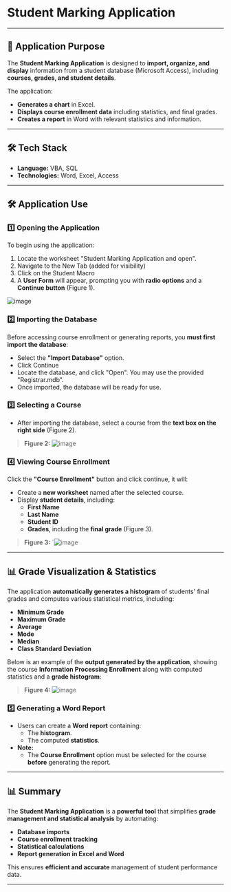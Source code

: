 # **Student Marking Application**

---

## **📌 Application Purpose**
The **Student Marking Application** is designed to **import, organize, and display** information from a student database (Microsoft Access), including **courses, grades, and student details**.  

The application:
- **Generates a chart** in Excel.
- **Displays course enrollment data** including statistics, and final grades. 
- **Creates a report** in Word with relevant statistics and information.

---

## 🛠️ Tech Stack
- **Language:** VBA, SQL
- **Technologies:** Word, Excel, Access

---

## **🛠️ Application Use**
### **1️⃣ Opening the Application**
To begin using the application:
1. Locate the worksheet "Student Marking Application and open".
2. Navigate to the New Tab (added for visibility)
3. Click on the Student Macro
4. A **User Form** will appear, prompting you with **radio options** and a **Continue button** (Figure 1).

![image](https://github.com/user-attachments/assets/31261a69-b013-4dae-8da0-9a240dae6b6a)


### **2️⃣ Importing the Database**
Before accessing course enrollment or generating reports, you **must first import the database**:
- Select the **"Import Database"** option.
- Click Continue
- Locate the database, and click "Open". You may use the provided "Registrar.mdb".
- Once imported, the database will be ready for use.

### **3️⃣ Selecting a Course**
- After importing the database, select a course from the **text box on the right side** (Figure 2).

> **Figure 2:** ![image](https://github.com/user-attachments/assets/5271bc68-b370-493b-888d-548ab5da1a99)


### **4️⃣ Viewing Course Enrollment**
Click the **"Course Enrollment"** button and click continue, it will:
- Create a **new worksheet** named after the selected course.
- Display **student details**, including:
  - **First Name**
  - **Last Name**
  - **Student ID**
  - **Grades**, including the **final grade** (Figure 3).

> **Figure 3:**
`![image](https://github.com/user-attachments/assets/74a08b58-10b2-4146-a27c-39ff00a82a85)


---

## **📊 Grade Visualization & Statistics**
The application **automatically generates a histogram** of students' final grades and computes various statistical metrics, including:

- **Minimum Grade**
- **Maximum Grade**
- **Average**
- **Mode**
- **Median**
- **Class Standard Deviation**

Below is an example of the **output generated by the application**, showing the course **Information Processing Enrollment** along with computed statistics and a **grade histogram**:



> **Figure 4:** ![image](https://github.com/user-attachments/assets/11cff895-9969-4bcf-b69f-1d065c350608)


### **5️⃣ Generating a Word Report**
- Users can create a **Word report** containing:
  - The **histogram**.
  - The computed **statistics**.
- **Note:**  
  - The **Course Enrollment** option must be selected for the course **before** generating the report.

---

## **📊 Summary**
The **Student Marking Application** is a **powerful tool** that simplifies **grade management and statistical analysis** by automating:
- **Database imports**
- **Course enrollment tracking**
- **Statistical calculations**
- **Report generation in Excel and Word**

This ensures **efficient and accurate** management of student performance data.

---
